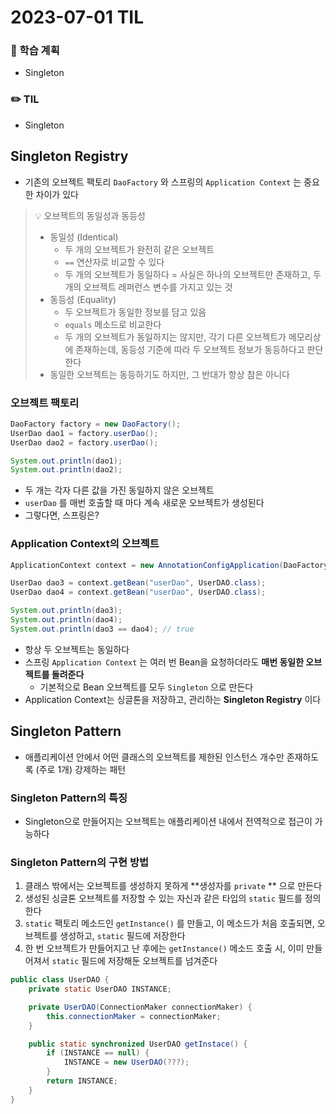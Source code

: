 # 2023-07-01 TIL
### 📌 학습 계획
- Singleton 

### ✏️ TIL
- Singleton

## Singleton Registry
- 기존의 오브젝트 팩토리 `DaoFactory` 와 스프링의 `Application Context` 는 중요한 차이가 있다

> 💡 오브젝트의 동일성과 동등성
> - 동일성 (Identical)
>     - 두 개의 오브젝트가 완전히 같은 오브젝트
>     - `==` 연산자로 비교할 수 있다
>     - 두 개의 오브젝트가 동일하다 = 사실은 하나의 오브젝트만 존재하고, 두 개의 오브젝트 레퍼런스 변수를 가지고 있는 것
> - 동등성 (Equality)
>     - 두 오브젝트가 동일한 정보를 담고 있음
>     - `equals` 메소드로 비교한다
>     - 두 개의 오브젝트가 동일하지는 않지만, 각기 다른 오브젝트가 메모리상에 존재하는데, 동등성 기준에 따라 두 오브젝트 정보가 동등하다고 판단한다
> - 동일한 오브젝트는 동등하기도 하지만, 그 반대가 항상 참은 아니다


### 오브젝트 팩토리
```java
DaoFactory factory = new DaoFactory();
UserDao dao1 = factory.userDao();
UserDao dao2 = factory.userDao();

System.out.println(dao1);
System.out.println(dao2);
```

- 두 개는 각자 다른 값을 가진 동일하지 않은 오브젝트
- `userDao` 를 매번 호출할 때 마다 계속 새로운 오브젝트가 생성된다
- 그렇다면, 스프링은?

### Application Context의 오브젝트
```java
ApplicationContext context = new AnnotationConfigApplication(DaoFactory.class);

UserDao dao3 = context.getBean("userDao", UserDAO.class);
UserDao dao4 = context.getBean("userDao", UserDAO.class);

System.out.println(dao3);
System.out.println(dao4);
System.out.println(dao3 == dao4); // true
```

- 항상 두 오브젝트는 동일하다
- 스프링 `Application Context` 는 여러 번 Bean을 요청하더라도 **매번 동일한 오브젝트를 돌려준다**
	- 기본적으로 Bean 오브젝트를 모두 `Singleton` 으로 만든다
- Application Context는 싱글톤을 저장하고, 관리하는 **Singleton Registry** 이다

## Singleton Pattern
- 애플리케이션 안에서 어떤 클래스의 오브젝트를 제한된 인스턴스 개수만 존재하도록 (주로 1개) 강제하는 패턴

### Singleton Pattern의 특징
- Singleton으로 만들어지는 오브젝트는 애플리케이션 내에서 전역적으로 접근이 가능하다

### Singleton Pattern의 구현 방법
1. 클래스 밖에서는 오브젝트를 생성하지 못하게 **생성자를  `private` ** 으로 만든다
2. 생성된 싱글톤 오브젝트를 저장할 수 있는 자신과 같은 타입의 `static` 필드를 정의한다
3. `static` 팩토리 메소드인 `getInstance()`  를 만들고, 이 메소드가 처음 호출되면, 오브젝트를 생성하고, `static` 필드에 저장한다 
4. 한 번 오브젝트가 만들어지고 난 후에는 `getInstance()` 메소드 호출 시, 이미 만들어져서 `static` 필드에 저장해둔 오브젝트를 넘겨준다

```java
public class UserDAO {
	private static UserDAO INSTANCE;

	private UserDAO(ConnectionMaker connectionMaker) {
		this.connectionMaker = connectionMaker;
	}

	public static synchronized UserDAO getInstace() {
		if (INSTANCE == null) {
			INSTANCE = new UserDAO(???);
		}
		return INSTANCE;
	}
}
```

